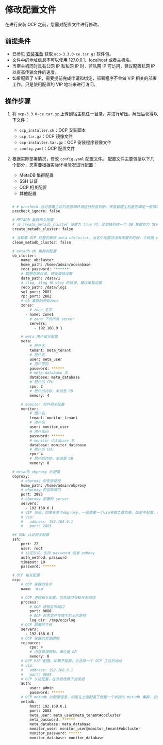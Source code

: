 # 修改配置文件

在进行安装 OCP 之前，您需对配置文件进行修改。

## 前提条件

* 已参见 [安装准备](4.installation-preparation.md) 获取 `ocp-3.3.0-ce.tar.gz` 软件包。
* 文件中的地址信息不可以使用 127.0.0.1、localhost 或者主机名。
* 当宿主机同时具有公网 IP 和私网 IP 时，若私网 IP 可访问，建议配置私网 IP 以提高传输文件的速度。
* 如果配置了 VIP，需要提前完成申请和绑定，部署程序不会做 VIP 相关的部署工作，只是使用配置的 VIP 地址来进行访问。

## 操作步骤

1. 将 `ocp-3.3.0-ce.tar.gz` 上传到宿主机任一目录，并进行解压。解压后获得以下文件：
   * `ocp_installer.sh`：OCP 安装脚本
   * `ocp.tar.gz`：OCP 镜像文件
   * `ocp-installer.tar.gz`：OCP 安装程序镜像文件
   * `config.yaml`：OCP 配置文件

2. 根据实际部署情况，修改 `config.yaml` 配置文件。
   配置文件主要包括以下几个部分，您需要根据实际环境情况进行配置：
   * MetaDB 集群配置
   * SSH 认证
   * OCP 相关配置
   * 其他配置

    ```bash

    # # precheck 会对部署主机的资源和环境进行检查判断，来查看宿主机是否满足一般情况下的部署需求，一般不建议忽略 precheck。如果受限于机器资源，或者仅作为测试使用，可以选择忽略
    precheck_ignore: false

    # METADB 集群相关配置
    # 当 create_metadb_cluster 设置为 true 时，会单独创建一个 OB 集群作为 OCP 的 metadb
    create_metadb_cluster: false

    # 当卸载 OCP 时是否删除 meta obcluster，当这个配置项没有配置的时候，会根据 create_metadb_cluster 来判断
    clean_metadb_cluster: false

    # metadb ob 集群的配置
    ob_cluster:
        name: obcluster
        home_path: /home/admin/oceanbase
        root_password: '******'
        # 数据存放目录，建议单独设置
        data_path: /data/1
        # clog, ilog 和 slog 的目录，建议单独设置
        redo_path: /data/log1
        sql_port: 2881
        rpc_port: 2882
        # ob 集群的所有zone
        zones:
            # zone 名字
          - name: zone1
            # zone 下的所有 server
            servers:
              - 192.168.0.1

        # meta 用户相关配置
        meta:
            # 租户名
            tenant: meta_tenant
            # 用户名
            user: meta_user
            # 用户密码
            password: ******
            # meta database 名
            database: meta_database
            # 租户的 CPU
            cpu: 2
            # 租户的内存，单位是 GB
            memory: 4

        # monitor 用户相关配置
        monitor:
            # 租户名
            tenant: monitor_tenant
            # 用户名
            user: monitor_user
            # 用户密码
            password: ******
            # monitor database 名
            database: monitor_database
            # 租户的 CPU
            cpu: 4
            # 租户的内存，单位是 GB
            memory: 8

    # metadb obproxy 的配置
    obproxy:
        # obproxy 的安装路径
        home_path: /home/admin/obproxy
        # obproxy 的监听端口
        port: 2883
        # obproxy 部署的 server
        servers:
          - 192.168.0.1
        # VIP 地址，如果有多个obproxy，一般需要一个vip来做负载均衡，如果不配置，会选择一个obproxy的地址
        # vip:
        #   address: 192.168.0.1
        #   port: 2883

    ## SSH 认证相关配置
    ssh:
        port: 22
        user: root
        # 认证方式，支持 password 或者 pubkey
        auth_method: password
        timeout: 10
        password: ******

    # OCP 相关配置
    ocp:
        # OCP 容器的名字
        name: 'ocp'

        # OCP 进程相关配置，包括端口号和日志路径
        process:
            # OCP 进程监听端口
            port: 8080
            # OCP 日志文件在宿主机上的路径
            log_dir: /tmp/ocp/log
        # OCP 部署的主机
        servers:
          - 192.168.0.1
        # OCP 容器的资源限制
        resource:
            cpu: 4
            # 内存资源限制，单位是 GB
            memory: 8
        # OCP VIP 配置，如果不配置，会选择一个 OCP 主机的地址
        # vip:
        #   address: 192.168.0.1
        #   port: 8080
        # OCP 认证配置，在升级场景下会使用
        auth:
            user: admin
            password: ******
        # OCP metadb 的配置信息，如果在上面配置了创建一个单独的 metadb 集群，会使用创建的集群的信息
        metadb:
            host: 192.168.0.1
            port: 2883
            meta_user: meta_user@meta_tenant#obcluster
            meta_password: ******
            meta_database: meta_database
            monitor_user: monitor_user@monitor_tenant#obcluster
            monitor_password: ******
            monitor_database: monitor_database
    ```
